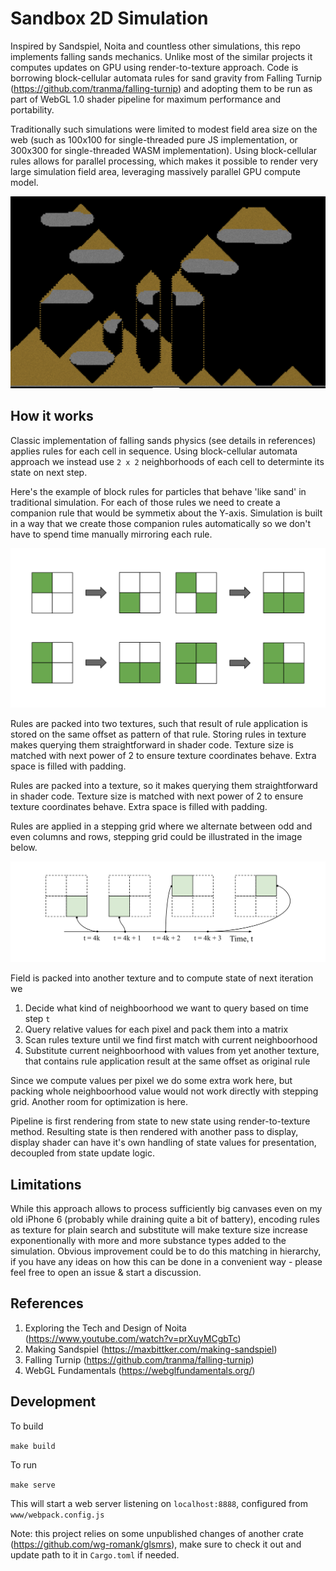 # Sandbox 2D Simulation

Inspired by Sandspiel, Noita and countless other simulations, this repo implements falling sands mechanics. Unlike most of the similar projects it computes updates on GPU using render-to-texture approach. Code is borrowing block-cellular automata rules for sand gravity from Falling Turnip (https://github.com/tranma/falling-turnip) and adopting them to be run as part of WebGL 1.0 shader pipeline for maximum performance and portability.

Traditionally such simulations were limited to modest field area size on the web (such as 100x100 for single-threaded pure JS implementation, or 300x300 for single-threaded WASM implementation). Using block-cellular rules allows for parallel processing, which makes it possible to render very large simulation field area, leveraging massively parallel GPU compute model.

<p align="center">
    <img src="/docs/preview.png">
</p>

## How it works

Classic implementation of falling sands physics (see details in references) applies rules for each cell in sequence. Using block-cellular automata approach we instead use `2 x 2` neighborhoods of each cell to determinte its state on next step.

Here's the example of block rules for particles that behave 'like sand' in traditional simulation. For each of those rules we need to create a companion rule that would be symmetix about the Y-axis. Simulation is built in a way that we create those companion rules automatically so we don't have to spend time manually mirroring each rule.

<img src="/docs/rules-illustration.svg">

Rules are packed into two textures, such that result of rule application is stored on the same offset as pattern of that rule. Storing rules in texture makes querying them straightforward in shader code. Texture size is matched with next power of 2 to ensure texture coordinates behave. Extra space is filled with padding.

Rules are packed into a texture, so it makes querying them straightforward in shader code. Texture size is matched with next power of 2 to ensure texture coordinates behave. Extra space is filled with padding.

Rules are applied in a stepping grid where we alternate between odd and even columns and rows, stepping grid could be illustrated in the image below.

<img src="/docs/stepping-grid.svg">

Field is packed into another texture and to compute state of next iteration we

1. Decide what kind of neighboorhood we want to query based on time step `t`
2. Query relative values for each pixel and pack them into a matrix
3. Scan rules texture until we find first match with current neighboorhood
4. Substitute current neighboorhood with values from yet another texture, that contains rule application result at the same offset as original rule

Since we compute values per pixel we do some extra work here, but packing whole neighboorhood value would not work directly with stepping grid. Another room for optimization is here.

Pipeline is first rendering from state to new state using render-to-texture method. Resulting state is then rendered with another pass to display, display shader can have it's own handling of state values for presentation, decoupled from state update logic.

## Limitations

While this approach allows to process sufficiently big canvases even on my old iPhone 6 (probably while draining quite a bit of battery), encoding rules as texture for plain search and substitute will make texture size increase exponentionally with more and more substance types added to the simulation. Obvious improvement could be to do this matching in hierarchy, if you have any ideas on how this can be done in a convenient way - please feel free to open an issue & start a discussion.

## References

1. Exploring the Tech and Design of Noita (https://www.youtube.com/watch?v=prXuyMCgbTc)
2. Making Sandspiel (https://maxbittker.com/making-sandspiel)
3. Falling Turnip (https://github.com/tranma/falling-turnip)
4. WebGL Fundamentals (https://webglfundamentals.org/)

## Development

To build

```make build```

To run

```make serve```

This will start a web server listening on `localhost:8888`, configured from `www/webpack.config.js`

Note: this project relies on some unpublished changes of another crate (https://github.com/wg-romank/glsmrs), make sure to check it out and update path to it in `Cargo.toml` if needed.
